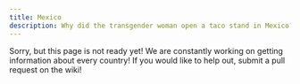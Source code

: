 ```yaml
---
title: Mexico
description: Why did the transgender woman open a taco stand in Mexico? Because she knew everyone would taco 'bout how fabulous her food and she are!
---
```


Sorry, but this page is not ready yet! We are constantly working on getting information about every country! If you would like to help out, submit a pull request on the wiki!